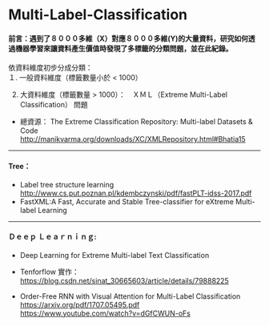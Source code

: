 # Multi-Label-Classification

#### 前言：遇到了８０００多維（X）對應８０００多維(Y)的大量資料，研究如何透過機器學習來讓資料產生價值時發現了多標籤的分類問題，並在此紀錄。


依資料維度初步分成分類：  
１. 一般資料維度（標籤數量小於 < 1000）  


2. 大資料維度（標籤數量 > 1000）：　ＸＭＬ（Extreme Multi-Label Classification） 問題
* 總資源：
   The Extreme Classification Repository: Multi-label Datasets & Code  
   http://manikvarma.org/downloads/XC/XMLRepository.html#Bhatia15
------------------
#### Tree：

* Label tree structure learning  
  http://www.cs.put.poznan.pl/kdembczynski/pdf/fastPLT-idss-2017.pdf  
* FastXML:A Fast, Accurate and Stable Tree-classifier for eXtreme Multi-label Learning


------------------
#### Ｄｅｅｐ Ｌｅａｒｎｉｎｇ:
* Deep Learning for Extreme Multi-label Text Classification  

* Tenforflow 實作：
  https://blog.csdn.net/sinat_30665603/article/details/79888225  
  
* Order-Free RNN with Visual Attention for Multi-Label Classification  
  https://arxiv.org/pdf/1707.05495.pdf  
  https://www.youtube.com/watch?v=dGfCWUN-oFs  




